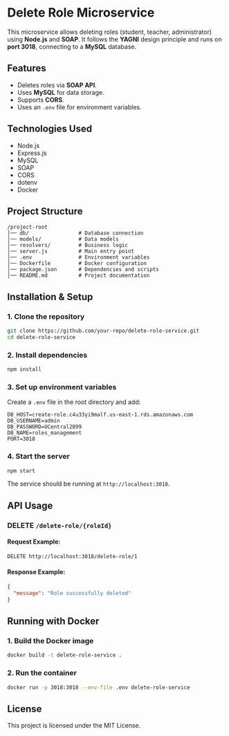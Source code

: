# Delete Role Microservice

This microservice allows deleting roles (student, teacher, administrator) using **Node.js** and **SOAP**. It follows the **YAGNI** design principle and runs on **port 3018**, connecting to a **MySQL** database.

## Features
- Deletes roles via **SOAP API**.
- Uses **MySQL** for data storage.
- Supports **CORS**.
- Uses an `.env` file for environment variables.

## Technologies Used
- Node.js
- Express.js
- MySQL
- SOAP
- CORS
- dotenv
- Docker

## Project Structure
```
/project-root
│── db/                # Database connection
│── models/            # Data models
│── resolvers/         # Business logic
│── server.js          # Main entry point
│── .env               # Environment variables
│── Dockerfile         # Docker configuration
│── package.json       # Dependencies and scripts
│── README.md          # Project documentation
```

## Installation & Setup
### 1. Clone the repository
```sh
git clone https://github.com/your-repo/delete-role-service.git
cd delete-role-service
```

### 2. Install dependencies
```sh
npm install
```

### 3. Set up environment variables
Create a `.env` file in the root directory and add:
```env
DB_HOST=create-role.c4u33yi9malf.us-east-1.rds.amazonaws.com
DB_USERNAME=admin
DB_PASSWORD=UCentral2899
DB_NAME=roles_management
PORT=3018
```

### 4. Start the server
```sh
npm start
```
The service should be running at `http://localhost:3018`.

## API Usage
### DELETE `/delete-role/{roleId}`
#### Request Example:
```sh
DELETE http://localhost:3018/delete-role/1
```
#### Response Example:
```json
{
  "message": "Role successfully deleted"
}
```

## Running with Docker
### 1. Build the Docker image
```sh
docker build -t delete-role-service .
```

### 2. Run the container
```sh
docker run -p 3018:3018 --env-file .env delete-role-service
```

## License
This project is licensed under the MIT License.

